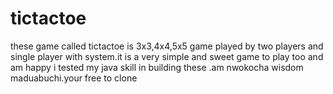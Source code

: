 # tictactoe
these game called tictactoe is 3x3,4x4,5x5 game played by two players and single player with system.it is a very simple and sweet game to play too and am happy i tested my java skill in building these .am nwokocha wisdom maduabuchi.your free to clone
